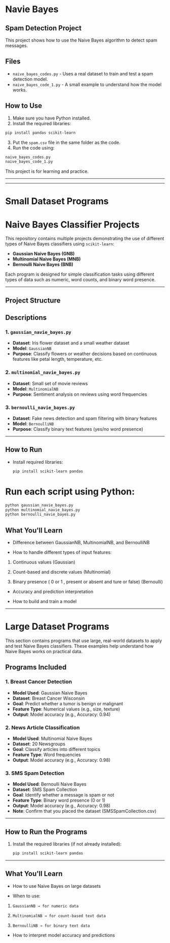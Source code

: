 # Navie Bayes

## Spam Detection Project
This project shows how to use the Naive Bayes algorithm to detect spam messages.

## Files

- `naive_bayes_codes.py` - Uses a real dataset to train and test a spam detection model.
- `naive_bayes_code_1.py` - A small example to understand how the model works.

## How to Use

1. Make sure you have Python installed.
2. Install the required libraries: 
``` bash
pip install pandas scikit-learn
```
3. Put the `spam.csv` file in the same folder as the code.
4. Run the code using: 

```bash
naive_bayes_codes.py 
naive_bayes_code_1.py
```

This project is for learning and practice.

-----
-----
# Small Dataset Programs


# Naive Bayes Classifier Projects

This repository contains multiple projects demonstrating the use of different types of Naive Bayes classifiers using `scikit-learn`:

- **Gaussian Naive Bayes (GNB)**
- **Multinomial Naive Bayes (MNB)**
- **Bernoulli Naive Bayes (BNB)**

Each program is designed for simple classification tasks using different types of data such as numeric, word counts, and binary word presence.

---

##  Project Structure
## Descriptions

### 1. `gaussian_navie_bayes.py`

- **Dataset**: Iris flower dataset and a small weather dataset
- **Model**: `GaussianNB`
- **Purpose**: Classify flowers or weather decisions based on continuous features like petal length, temperature, etc.

### 2. `multinomial_navie_bayes.py`

- **Dataset**: Small set of movie reviews
- **Model**: `MultinomialNB`
- **Purpose**: Sentiment analysis on reviews using word frequencies

### 3. `bernoulli_navie_bayes.py`

- **Dataset**: Fake news detection and spam filtering with binary features
- **Model**: `BernoulliNB`
- **Purpose**: Classify binary text features (yes/no word presence)

---

## How to Run

* Install required libraries:
   ```bash
   pip install scikit-learn pandas

# Run each script using Python:

```bash
python gaussian_navie_bayes.py
python multinomial_navie_bayes.py
python bernoulli_navie_bayes.py
```


## What You'll Learn

* Difference between GaussianNB, MultinomialNB, and BernoulliNB

* How to handle different types of input features:

1. Continuous values (Gaussian)

2. Count-based and discrete values (Multinomial)

3. Binary presence ( 0 or 1 , present or absent and ture or false) (Bernoulli)

* Accuracy and prediction interpretation

* How to build and train a model
----

# Large Dataset Programs

This section contains programs that use large, real-world datasets to apply and test Naive Bayes classifiers. These examples help understand how Naive Bayes works on practical data.

## Programs Included

### 1. Breast Cancer Detection
- **Model Used**: Gaussian Naive Bayes
- **Dataset**: Breast Cancer Wisconsin
- **Goal**: Predict whether a tumor is benign or malignant
- **Feature Type**: Numerical values (e.g., size, texture)
- **Output**: Model accuracy (e.g., Accuracy: 0.94)

### 2. News Article Classification
- **Model Used**: Multinomial Naive Bayes
- **Dataset**: 20 Newsgroups
- **Goal**: Classify articles into different topics
- **Feature Type**: Word frequencies
- **Output**: Model accuracy (e.g., Accuracy: 0.98)

### 3. SMS Spam Detection
- **Model Used**: Bernoulli Naive Bayes
- **Dataset**: SMS Spam Collection
- **Goal**: Identify whether a message is spam or not
- **Feature Type**: Binary word presence (0 or 1)
- **Output**: Model accuracy (e.g., Accuracy: 0.98)
- **Note**: Confirm that you placed the dataset (SMSSpamCollection.csv)

---

## How to Run the Programs

1. Install the required libraries (if not already installed):
   ```bash
   pip install scikit-learn pandas
   ```

------

## What You'll Learn

* How to use Naive Bayes on large datasets

* When to use:

1.     GaussianNB → for numeric data

2.     MultinomialNB → for count-based text data

3.     BernoulliNB → for binary text data

* How to interpret model accuracy and predictions





